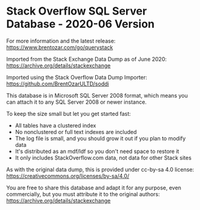 # Stack Overflow SQL Server Database - 2020-06 Version

For more information and the latest release:
https://www.brentozar.com/go/querystack

Imported from the Stack Exchange Data Dump as of June 2020:
https://archive.org/details/stackexchange

Imported using the Stack Overflow Data Dump Importer:
https://github.com/BrentOzarULTD/soddi

This database is in Microsoft SQL Server 2008 format, which means you can
attach it to any SQL Server 2008 or newer instance.

To keep the size small but let you get started fast:

* All tables have a clustered index
* No nonclustered or full text indexes are included
* The log file is small, and you should grow it out if you plan to modify data
* It's distributed as an mdf/ldf so you don't need space to restore it
* It only includes StackOverflow.com data, not data for other Stack sites

As with the original data dump, this is provided under cc-by-sa 4.0 license:
https://creativecommons.org/licenses/by-sa/4.0/

You are free to share this database and adapt it for any purpose, even
commercially, but you must attribute it to the original authors:
https://archive.org/details/stackexchange